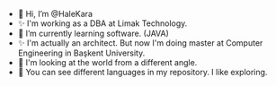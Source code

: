 - 👋 Hi, I’m @HaleKara
- ✨ I'm working as a DBA at Limak Technology.
- 🌱 I’m currently learning software. (JAVA)
- ✨ I'm actually an architect. But now I'm doing master at Computer Engineering in Başkent University.
- 🌱 I'm looking at the world from a different angle. 
- 🌱 You can see different languages in my repository. I like exploring.


<!---
HaleKara/HaleKara is a ✨ special ✨ repository because its `README.md` (this file) appears on your GitHub profile.
You can click the Preview link to take a look at your changes.
--->

